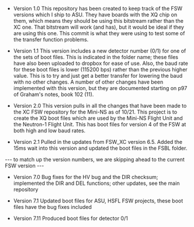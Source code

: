 - Version 1.0 This repository has been created to keep track of the FSW versions which I ship to ASU. They have boards with the XQ chip on them, which means they should be using this bitstream rather than the XC one. That bitstream will work (and has), but it would be ideal if they are using this one. This commit is what they were using to test some of the transfer function problems. 

- Version 1.1 This version includes a new detector number (0/1) for one of the sets of boot files. This is indicated in the folder name; these files have also been uploaded to dropbox for ease of use. Also, the baud rate for these boot files is lower (115200 bps) rather than the previous higher value. This is to try and just get a better transfer for lowering the baud with no other changes. A number of other changes have been implemented with this version, but they are documented starting on p97 of Graham's notes, book 102 (11). 

- Version 2.0 This version pulls in all the changes that have been made to the XC FSW repository for the Mini-NS as of 10/21. This project is to create the XQ boot files which are used by the Mini-NS Flight Unit and the Neutron-1 Flight Unit. This has boot files for version 4 of the FSW at both high and low baud rates.

- Version 2.1 Pulled in the updates from FSW_XC version 6.5. Added the 15ms wait into this version and updated the boot files in the FSBL folder.

--- to match up the version numbers, we are skipping ahead to the current FSW version ---

- Version 7.0 Bug fixes for the HV bug and the DIR checksum; implemented the DIR and DEL functions; other updates, see the main repository

- Version 7.1 Updated boot files for ASU, HSFL FSW projects, these boot files have the bug fixes included

- Version 7.11 Produced boot files for detector 0/1